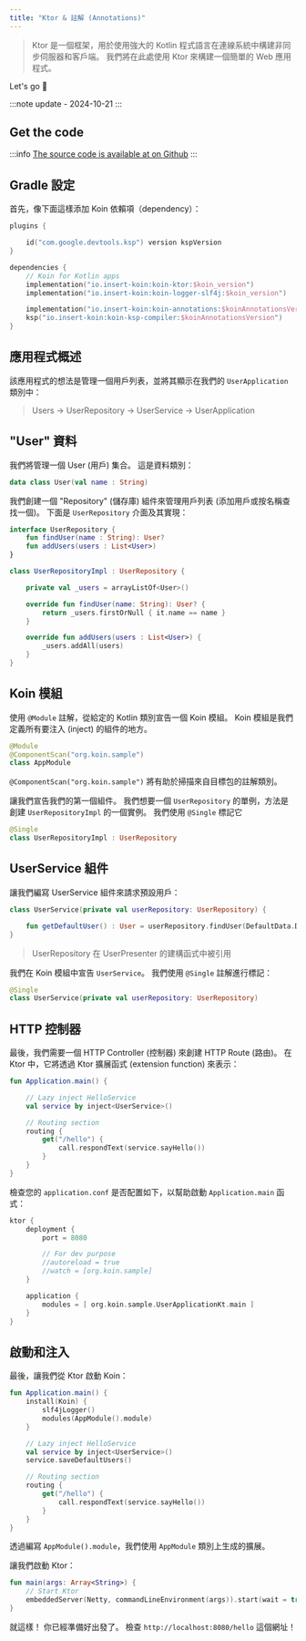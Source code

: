 ```yaml
---
title: "Ktor & 註解 (Annotations)"
---
```

> Ktor 是一個框架，用於使用強大的 Kotlin 程式語言在連線系統中構建非同步伺服器和客戶端。 我們將在此處使用 Ktor 來構建一個簡單的 Web 應用程式。

Let's go 🚀

:::note
update - 2024-10-21
:::

## Get the code

:::info
[The source code is available at on Github](https://github.com/InsertKoinIO/koin-getting-started/tree/main/ktor-annotations)
:::

## Gradle 設定

首先，像下面這樣添加 Koin 依賴項（dependency）：

```kotlin
plugins {

    id("com.google.devtools.ksp") version kspVersion
}

dependencies {
    // Koin for Kotlin apps
    implementation("io.insert-koin:koin-ktor:$koin_version")
    implementation("io.insert-koin:koin-logger-slf4j:$koin_version")

    implementation("io.insert-koin:koin-annotations:$koinAnnotationsVersion")
    ksp("io.insert-koin:koin-ksp-compiler:$koinAnnotationsVersion")
}
```

## 應用程式概述

該應用程式的想法是管理一個用戶列表，並將其顯示在我們的 `UserApplication` 類別中：

> Users -> UserRepository -> UserService -> UserApplication

## "User" 資料

我們將管理一個 User (用戶) 集合。 這是資料類別：

```kotlin
data class User(val name : String)
```

我們創建一個 "Repository" (儲存庫) 組件來管理用戶列表 (添加用戶或按名稱查找一個)。 下面是 `UserRepository` 介面及其實現：

```kotlin
interface UserRepository {
    fun findUser(name : String): User?
    fun addUsers(users : List<User>)
}

class UserRepositoryImpl : UserRepository {

    private val _users = arrayListOf<User>()

    override fun findUser(name: String): User? {
        return _users.firstOrNull { it.name == name }
    }

    override fun addUsers(users : List<User>) {
        _users.addAll(users)
    }
}
```

## Koin 模組

使用 `@Module` 註解，從給定的 Kotlin 類別宣告一個 Koin 模組。 Koin 模組是我們定義所有要注入 (inject) 的組件的地方。

```kotlin
@Module
@ComponentScan("org.koin.sample")
class AppModule
```

`@ComponentScan("org.koin.sample")` 將有助於掃描來自目標包的註解類別。

讓我們宣告我們的第一個組件。 我們想要一個 `UserRepository` 的單例，方法是創建 `UserRepositoryImpl` 的一個實例。 我們使用 `@Single` 標記它

```kotlin
@Single
class UserRepositoryImpl : UserRepository
```

## UserService 組件

讓我們編寫 UserService 組件來請求預設用戶：

```kotlin
class UserService(private val userRepository: UserRepository) {

    fun getDefaultUser() : User = userRepository.findUser(DefaultData.DEFAULT_USER.name) ?: error("Can't find default user")
}
```

> UserRepository 在 UserPresenter 的建構函式中被引用

我們在 Koin 模組中宣告 `UserService`。 我們使用 `@Single` 註解進行標記：

```kotlin
@Single
class UserService(private val userRepository: UserRepository)
```

## HTTP 控制器

最後，我們需要一個 HTTP Controller (控制器) 來創建 HTTP Route (路由)。 在 Ktor 中，它將透過 Ktor 擴展函式 (extension function) 來表示：

```kotlin
fun Application.main() {

    // Lazy inject HelloService
    val service by inject<UserService>()

    // Routing section
    routing {
        get("/hello") {
            call.respondText(service.sayHello())
        }
    }
}
```

檢查您的 `application.conf` 是否配置如下，以幫助啟動 `Application.main` 函式：

```kotlin
ktor {
    deployment {
        port = 8080

        // For dev purpose
        //autoreload = true
        //watch = [org.koin.sample]
    }

    application {
        modules = [ org.koin.sample.UserApplicationKt.main ]
    }
}
```

## 啟動和注入

最後，讓我們從 Ktor 啟動 Koin：

```kotlin
fun Application.main() {
    install(Koin) {
        slf4jLogger()
        modules(AppModule().module)
    }

    // Lazy inject HelloService
    val service by inject<UserService>()
    service.saveDefaultUsers()

    // Routing section
    routing {
        get("/hello") {
            call.respondText(service.sayHello())
        }
    }
}
```

透過編寫 `AppModule().module`，我們使用 `AppModule` 類別上生成的擴展。

讓我們啟動 Ktor：

```kotlin
fun main(args: Array<String>) {
    // Start Ktor
    embeddedServer(Netty, commandLineEnvironment(args)).start(wait = true)
}
```

就這樣！ 你已經準備好出發了。 檢查 `http://localhost:8080/hello` 這個網址！